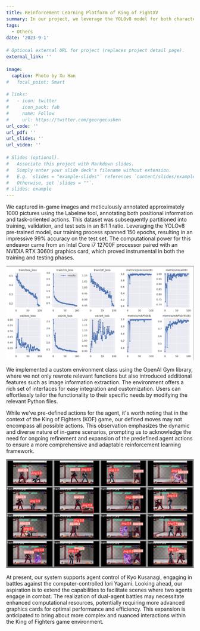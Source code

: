 ```yaml
---
title: Reinforcement Learning Platform of King of FightXV
summary: In our project, we leverage the YOLOv8 model for both character pose recognition and localization. We employ various digital image processing algorithms to extract relevant information from the game screen. Additionally, we utilize the Gym library to construct an environment that facilitates real-time interaction between the environment and an intelligent agent powered by reinforcement learning algorithms.
tags:
  - Others
date: '2023-9-1'

# Optional external URL for project (replaces project detail page).
external_link: ''

image:
  caption: Photo by Xu Han
#   focal_point: Smart

# links:
#   - icon: twitter
#     icon_pack: fab
#     name: Follow
#     url: https://twitter.com/georgecushen
url_code: ''
url_pdf: ''
url_slides: ''
url_video: ''

# Slides (optional).
#   Associate this project with Markdown slides.
#   Simply enter your slide deck's filename without extension.
#   E.g. `slides = "example-slides"` references `content/slides/example-slides.md`.
#   Otherwise, set `slides = ""`.
# slides: example
---
```

We captured in-game images and meticulously annotated approximately 1000 pictures using the Labelme tool, annotating both positional information and task-oriented actions. This dataset was subsequently partitioned into training, validation, and test sets in an 8:1:1 ratio. Leveraging the YOLOv8 pre-trained model, our training process spanned 150 epochs, resulting in an impressive 99% accuracy on the test set. The computational power for this endeavor came from an Intel Core i7 12700F processor paired with an NVIDIA RTX 3060ti graphics card, which proved instrumental in both the training and testing phases.

![result](result.png)

We implemented a custom environment class using the OpenAI Gym library, where we not only rewrote relevant functions but also introduced additional features such as image information extraction. The environment offers a rich set of interfaces for easy integration and customization. Users can effortlessly tailor the functionality to their specific needs by modifying the relevant Python files.

While we've pre-defined actions for the agent, it's worth noting that in the context of the King of Fighters (KOF) game, our defined moves may not encompass all possible actions. This observation emphasizes the dynamic and diverse nature of in-game scenarios, prompting us to acknowledge the need for ongoing refinement and expansion of the predefined agent actions to ensure a more comprehensive and adaptable reinforcement learning framework.

![val](val.png)



At present, our system supports agent control of Kyo Kusanagi, engaging in battles against the computer-controlled Iori Yagami. Looking ahead, our aspiration is to extend the capabilities to facilitate scenes where two agents engage in combat. The realization of dual-agent battles may necessitate enhanced computational resources, potentially requiring more advanced graphics cards for optimal performance and efficiency. This expansion is anticipated to bring about more complex and nuanced interactions within the King of Fighters game environment.